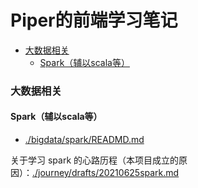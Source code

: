 # Piper的前端学习笔记

<!-- @import "[TOC]" {cmd="toc" depthFrom=3 depthTo=6 orderedList=false} -->

<!-- code_chunk_output -->

- [大数据相关](#大数据相关)
  - [Spark（辅以scala等）](#spark辅以scala等)

<!-- /code_chunk_output -->

### 大数据相关

#### Spark（辅以scala等）

- [./bigdata/spark/READMD.md](./bigdata/spark/READMD.md)

关于学习 spark 的心路历程（本项目成立的原因）：[./journey/drafts/20210625spark.md](./journey/drafts/20210625spark.md)